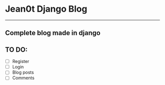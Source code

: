 # Jean0t Django Blog
***

## Complete blog made in django
## TO DO:
- [ ] Register
- [ ] Login
- [ ] Blog posts
- [ ] Comments

